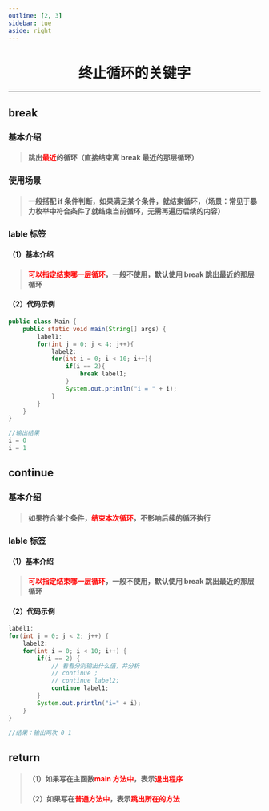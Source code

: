 ```yaml
---
outline: [2, 3]
sidebar: tue
aside: right
---
```


<h1 style="text-align: center; font-weight: bold;">终止循环的关键字</h1>

---

## break

### 基本介绍

> #### 跳出<span style="color:red">最近</span>的循环（直接结束离 break 最近的那层循环）

### 使用场景

> #### 一般搭配 if 条件判断，如果满足某个条件，就结束循环，（场景：常见于暴力枚举中符合条件了就结束当前循环，无需再遍历后续的内容）

### lable 标签

#### （1）基本介绍

> #### <span style="color:red">可以指定结束哪一层循环</span>，一般不使用，默认使用 break 跳出最近的那层循环

#### （2）代码示例

```java
public class Main {
    public static void main(String[] args) {
        label1:
        for(int j = 0; j < 4; j++){
            label2:
            for(int i = 0; i < 10; i++){
                if(i == 2){
                    break label1;
                }
                System.out.println("i = " + i);
            }
        }
    }
}

//输出结果
i = 0
i = 1
```

## continue

### 基本介绍

> #### 如果符合某个条件，<span style="color:red">结束本次循环</span>，不影响后续的循环执行

### lable 标签

#### （1）基本介绍

> #### <span style="color:red">可以指定结束哪一层循环</span>，一般不使用，默认使用 break 跳出最近的那层循环

#### （2）代码示例

```java
label1:
for(int j = 0; j < 2; j++) {
    label2:
    for(int i = 0; i < 10; i++) {
        if(i == 2) {
            // 看看分别输出什么值，并分析
            // continue ;
            // continue label2;
            continue label1;
        }
        System.out.println("i=" + i);
    }
}

//结果：输出两次 0 1
```

## return

> #### （1）如果写在主函数<span style="color:red">main 方法中</span>，表示<span style="color:red">退出程序</span>
>
> #### （2）如果写在<span style="color:red">普通方法中</span>，表示<span style="color:red">跳出所在的方法</span>
